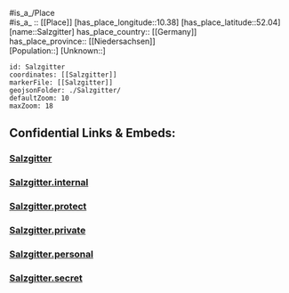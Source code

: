 ﻿---
location: [52.04,10.38] 
mapzoom: [7,12] 
mapmarker: city 
type: City
tags:
- geo/City


SpocWebEntityId: 33899
isDeleted: false
confidential: public

---
#is_a_/Place  
#is_a_ :: [[Place]] 
[has_place_longitude::10.38] 
[has_place_latitude::52.04] 
[name::Salzgitter] 
has_place_country:: [[Germany]]  
has_place_province:: [[Niedersachsen]]  
[Population::] 
[Unknown::] 


```leaflet
id: Salzgitter
coordinates: [[Salzgitter]] 
markerFile: [[Salzgitter]] 
geojsonFolder: ./Salzgitter/
defaultZoom: 10 
maxZoom: 18
```


## Confidential Links & Embeds: 

### [Salzgitter](/_public/Earth/Continent/Europe/Europe~Central/Germany/Germany~West/Niedersachsen/counties~Niedersachsen/Salzgitter.md) 

### [Salzgitter.internal](/_internal/Earth/Continent/Europe/Europe~Central/Germany/Germany~West/Niedersachsen/counties~Niedersachsen/Salzgitter.internal.md) 

### [Salzgitter.protect](/_protect/Earth/Continent/Europe/Europe~Central/Germany/Germany~West/Niedersachsen/counties~Niedersachsen/Salzgitter.protect.md) 

### [Salzgitter.private](/_private/Earth/Continent/Europe/Europe~Central/Germany/Germany~West/Niedersachsen/counties~Niedersachsen/Salzgitter.private.md) 

### [Salzgitter.personal](/_personal/Earth/Continent/Europe/Europe~Central/Germany/Germany~West/Niedersachsen/counties~Niedersachsen/Salzgitter.personal.md) 

### [Salzgitter.secret](/_secret/Earth/Continent/Europe/Europe~Central/Germany/Germany~West/Niedersachsen/counties~Niedersachsen/Salzgitter.secret.md) 
